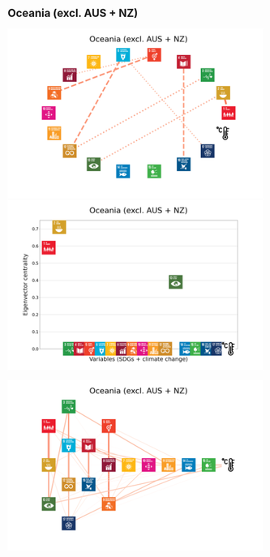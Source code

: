 ## Oceania (excl. AUS + NZ)

<img src="../Oceania (excl. AUS + NZ)/Oceania (excl. AUS + NZ)_circular_network_logos.png">
<img src="../Oceania (excl. AUS + NZ)/Oceania (excl. AUS + NZ)_eigenvector_centrality.png">
<br>
<br>
<img src="../Oceania (excl. AUS + NZ)/Oceania (excl. AUS + NZ)_multipartite_network_logos_cluster.png">
